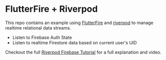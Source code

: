 # FlutterFire + Riverpod

This repo contains an example using [FlutterFire](https://pub.dev/packages/flutter_fire) and [riverpod](https://pub.dev/packages/riverpod) to manage realtime relational data streams. 

- Listen to Firebase Auth State
- Listen to realtime Firestore data based on current user's UID

Checkout the full [Riverpod Firebase Tutorial](https://fireship.io/lessons/firebase-riverpod-flutter/) for a full explanation and video. 